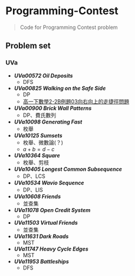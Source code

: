 # Programming-Contest

> Code for Programming Contest problem

## Problem set

### UVa

- ***UVa00572 Oil Deposits***
  - DFS
- ***UVa00825 Walking on the Safe Side***
  - DP
  - [高一下數學2-2B例題03向右向上的走捷徑問題](https://www.junyiacademy.org/course-compare/math-high/math-10/permutations-and-combinations_a/permutations-combinations/v/K4HOmfgEK6A?v=K4HOmfgEK6A)
- ***UVa00900 Brick Wall Patterns***
  - DP、費氏數列
- ***UVa10098 Generating Fast***
  - 枚舉
- ***UVa10125 Sumsets***
  - 枚舉、微數論(？)
  - $a + b = d - c$
- ***UVa10364 Square***
  - 枚舉、剪枝
- ***UVa10405 Longest Common Subsequence***
  - DP、LCS
- ***UVa10534 Wavio Sequence***
  - DP、LIS
- ***UVa10608 Friends***
  - 並查集
- ***UVa11078 Open Credit System***
  - DP
- ***UVa11503 Virtual Friends***
  - 並查集
- ***UVa11631 Dark Roads***
  - MST
- ***UVa11747 Heavy Cycle Edges***
  - MST
- ***UVa11953 Battleships***
  - DFS
